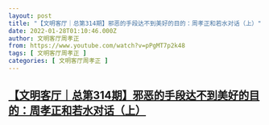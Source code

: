 ```yaml
---
layout: post
title: "【文明客厅｜总第314期】邪恶的手段达不到美好的目的：周孝正和若水对话（上）"
date: 2022-01-28T01:10:46.000Z
author: 文明客厅周孝正
from: https://www.youtube.com/watch?v=pPgMT7p2k48
tags: [ 文明客厅周孝正 ]
categories: [ 文明客厅周孝正 ]
---
```

<!--1643332246000-->
[【文明客厅｜总第314期】邪恶的手段达不到美好的目的：周孝正和若水对话（上）](https://www.youtube.com/watch?v=pPgMT7p2k48)
------

<div>

</div>
